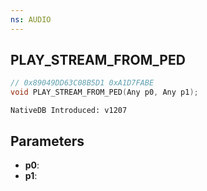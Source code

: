 ```yaml
---
ns: AUDIO
---
```

## PLAY_STREAM_FROM_PED

```c
// 0x89049DD63C08B5D1 0xA1D7FABE
void PLAY_STREAM_FROM_PED(Any p0, Any p1);
```

```
NativeDB Introduced: v1207
```

## Parameters
* **p0**:
* **p1**:
